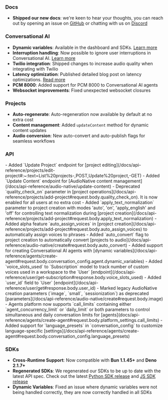 ### Docs

- **Shipped our new docs**: we're keen to hear your thoughts, you can reach out by opening an issue on [GitHub](https://github.com/elevenlabs/elevenlabs-docs) or chatting with us on [Discord](https://discord.gg/elevenlabs)

### Conversational AI

- **Dynamic variables**: Available in the dashboard and SDKs. [Learn more](/docs/conversational-ai/customization/dynamic-variables)
- **Interruption handling**: Now possible to ignore user interruptions in Conversational AI. [Learn more](/docs/conversational-ai/customization/interruptions)
- **Twilio integration**: Shipped changes to increase audio quality when integrating with Twilio
- **Latency optimization**: Published detailed blog post on latency optimizations. [Read more](/blog/how-do-you-optimize-latency-for-conversational-ai)
- **PCM 8000**: Added support for PCM 8000 to Conversational AI agents
- **Websocket improvements**: Fixed unexpected websocket closures

### Projects

- **Auto-regenerate**: Auto-regeneration now available by default at no extra cost
- **Content management**: Added `updateContent` method for dynamic content updates
- **Audio conversion**: New auto-convert and auto-publish flags for seamless workflows

### API

<Accordion title="View API changes">
- Added `Update Project` endpoint for [project editing](/docs/api-reference/projects/edit-project#:~:text=List%20projects-,POST,Update%20project,-GET)
- Added `Update Content` endpoint for [AudioNative content management](/docs/api-reference/audio-native/update-content)
- Deprecated `quality_check_on` parameter in [project operations](/docs/api-reference/projects/add-project#request.body.quality_check_on). It is now enabled for all users at no extra cost 
- Added `apply_text_normalization` parameter to project creation with modes 'auto', 'on', 'apply_english' and 'off' for controlling text normalization during [project creation](/docs/api-reference/projects/add-project#request.body.apply_text_normalization)
- Added alpha feature `auto_assign_voices` in [project creation](/docs/api-reference/projects/add-project#request.body.auto_assign_voices) to automatically assign voices to phrases 
- Added `auto_convert` flag to project creation to automatically convert [projects to audio](/docs/api-reference/audio-native/create#request.body.auto_convert)
- Added support for creating Conversational AI agents with [dynamic variables](/docs/api-reference/agents/create-agent#request.body.conversation_config.agent.dynamic_variables)
- Added `voice_slots_used` to `Subscription` model to track number of custom voices used in a workspace to the `User` [endpoint](/docs/api-reference/user/get-subscription#response.body.voice_slots_used)
- Added `user_id` field to `User` [endpoint](/docs/api-reference/user/get#response.body.user_id)
- Marked legacy AudioNative creation parameters (`image`, `small`, `sessionization`) as deprecated [parameters](/docs/api-reference/audio-native/create#request.body.image)
- Agents platform now supports `call_limits` containing either `agent_concurrency_limit` or `daily_limit` or both parameters to control simultaneous and daily conversation limits for [agents](docs/api-reference/agents/create-agent#request.body.platform_settings.call_limits)
- Added support for `language_presets` in `conversation_config` to customize language-specific [settings](/docs/api-reference/agents/create-agent#request.body.conversation_config.language_presets)
</Accordion>

### SDKs

- **Cross-Runtime Support**: Now compatible with **Bun 1.1.45+** and **Deno 2.1.7+**
- **Regenerated SDKs**: We regenerated our SDKs to be up to date with the latest API spec. Check out the latest [Python SDK release](https://github.com/elevenlabs/elevenlabs-python/releases/tag/1.50.5) and [JS SDK release](https://github.com/elevenlabs/elevenlabs-js/releases/tag/v1.50.4)
- **Dynamic Variables**: Fixed an issue where dynamic variables were not being handled correctly, they are now correctly handled in all SDKs

